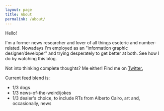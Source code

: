 ```yaml
---
layout: page
title: About
permalink: /about/
---
```


Hello!

I'm a former news researcher and lover of all things esoteric and number-related. Nowadays I'm employed as an "information graphic designer/developer" and trying desperately to get better at both. See how I do by watching this blog.

Not into thinking complete thoughts? Me either! Find me on [Twitter.](https://twitter.com/jestraley)

Current feed blend is:

 * 1/3 dogs
 * 1/3 news-of-the-weird/jokes
 * 1/3 dealer's choice, to include RTs from Alberto Cairo, art and, occasionally, news

